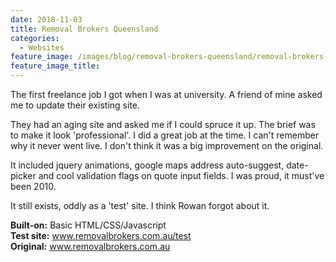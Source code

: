 ```yaml
---
date: 2018-11-03
title: Removal Brokers Queensland
categories:
  - Websites
feature_image: /images/blog/removal-brokers-queensland/removal-brokers-queensland-homepage.png
feature_image_title: 
---
```

<p>
The first freelance job I got when I was at university. A friend of mine asked me to update
their existing site. 
</p>
<p>
They had an aging site and asked me if I could spruce it up. The brief was to make it look 'professional'. I did a great job at the time. I can't remember why it never went live. I don't think it was a big improvement on the original.
</p>
<p>
It included jquery animations, google maps address auto-suggest, date-picker and cool validation flags on quote input fields. I was proud, it must've been 2010.
</p>
<p>
It still exists, oddly as a 'test' site. I think Rowan forgot about it.
</p>
<p>
<strong>Built-on:</strong> Basic HTML/CSS/Javascript <br />
<strong>Test site:</strong> <a href="www.removalbrokers.com.au/test">www.removalbrokers.com.au/test</a> <br />
<strong>Original:</strong> <a href="www.removalbrokers.com.au">www.removalbrokers.com.au</a>
</p>